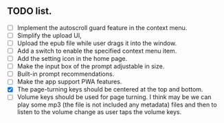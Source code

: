 ## TODO list.

- [ ] Implement the autoscroll guard feature in the context menu.
- [ ] Simplify the upload UI,
- [ ] Upload the epub file while user drags it into the window.
- [ ] Add a switch to enable the specified context menu item.
- [ ] Add the setting icon in the home page.
- [ ] Make the input box of the prompt adjustable in size.
- [ ] Built-in prompt recommendations.
- [ ] Make the app support PWA features.
- [x] The page-turning keys should be centered at the top and bottom.
- [ ] Volume keys should be used for page turning. I think may be we can play some mp3 (the file is not included any metadata) files and then to listen to the volume change as user taps the volume keys.
